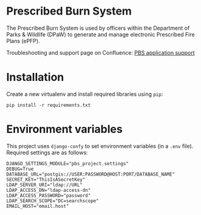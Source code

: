 # Prescribed Burn System

The Prescribed Burn System is used by officers within the Department of Parks & Wildlife (DPaW)
to generate and manage electronic Prescribed Fire Plans (ePFP).

Troubleshooting and support page on Confluence:
[PBS application support](https://confluence.dpaw.wa.gov.au/display/PBS/PBS+application+support)

# Installation

Create a new virtualenv and install required libraries using `pip`:

    pip install -r requirements.txt

# Environment variables

This project uses `django-confy` to set environment
variables (in a `.env` file). Required settings are as follows:

    DJANGO_SETTINGS_MODULE="pbs_project.settings"
    DEBUG=True
    DATABASE_URL="postgis://USER:PASSWORD@HOST:PORT/DATABASE_NAME"
    SECRET_KEY="ThisIsASecretKey"
    LDAP_SERVER_URI="ldap://URL"
    LDAP_ACCESS_DN="ldap-access-dn"
    LDAP_ACCESS_PASSWORD="password"
    LDAP_SEARCH_SCOPE="DC=searchscope"
    EMAIL_HOST="email.host"
